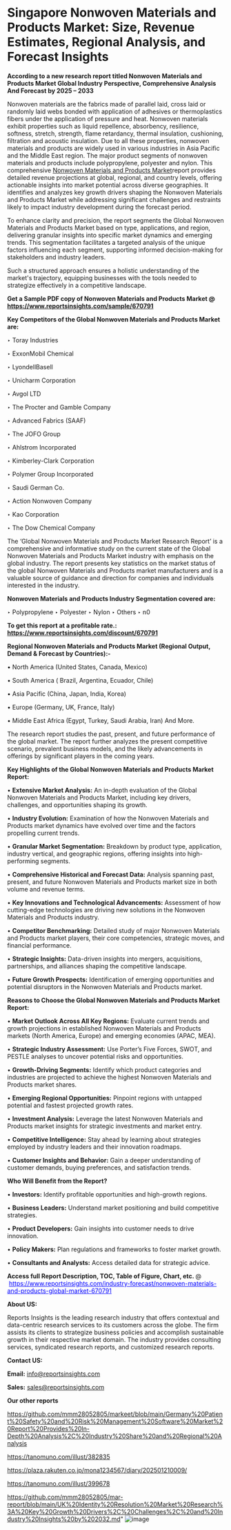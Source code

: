 # Singapore Nonwoven Materials and Products Market: Size, Revenue Estimates, Regional Analysis, and Forecast Insights

<strong>According to a new research report titled Nonwoven Materials and Products Market Global Industry Perspective, Comprehensive Analysis And Forecast by 2025 – 2033</strong>

Nonwoven materials are the fabrics made of parallel laid, cross laid or randomly laid webs bonded with application of adhesives or thermoplastics fibers under the application of pressure and heat. Nonwoven materials exhibit properties such as liquid repellence, absorbency, resilience, softness, stretch, strength, flame retardancy, thermal insulation, cushioning, filtration and acoustic insulation. Due to all these properties, nonwoven materials and products are widely used in various industries in Asia Pacific and the Middle East region. The major product segments of nonwoven materials and products include polypropylene, polyester and nylon. This comprehensive <a href=https://www.reportsinsights.com/sample/670791>Nonwoven Materials and Products Market</a>report provides detailed revenue projections at global, regional, and country levels, offering actionable insights into market potential across diverse geographies. It identifies and analyzes key growth drivers shaping the Nonwoven Materials and Products Market while addressing significant challenges and restraints likely to impact industry development during the forecast period.

To enhance clarity and precision, the report segments the Global Nonwoven Materials and Products Market based on type, applications, and region, delivering granular insights into specific market dynamics and emerging trends. This segmentation facilitates a targeted analysis of the unique factors influencing each segment, supporting informed decision-making for stakeholders and industry leaders.

Such a structured approach ensures a holistic understanding of the market's trajectory, equipping businesses with the tools needed to strategize effectively in a competitive landscape.

<strong>Get a Sample PDF copy of Nonwoven Materials and Products Market </strong><strong>@<a href=https://www.reportsinsights.com/sample/670791 style=color:#0000ff;> https://www.reportsinsights.com/sample/670791</a></strong></font>

<strong>Key Competitors of the Global Nonwoven Materials and Products Market are:</strong>

‣ Toray Industries

‣ ExxonMobil Chemical

‣ LyondellBasell

‣ Unicharm Corporation

‣ Avgol LTD

‣ The Procter and Gamble Company

‣ Advanced Fabrics (SAAF)

‣ The JOFO Group

‣ Ahlstrom Incorporated

‣ Kimberley-Clark Corporation

‣ Polymer Group Incorporated

‣ Saudi German Co.

‣ Action Nonwoven Company

‣ Kao Corporation

‣ The Dow Chemical Company

The ‘Global Nonwoven Materials and Products Market Research Report’ is a comprehensive and informative study on the current state of the Global Nonwoven Materials and Products Market industry with emphasis on the global industry. The report presents key statistics on the market status of the global Nonwoven Materials and Products market manufacturers and is a valuable source of guidance and direction for companies and individuals interested in the industry.

<strong>Nonwoven Materials and Products Industry Segmentation covered are:</strong>

‣ Polypropylene
‣ Polyester
‣ Nylon
‣ Others
‣ n0

<strong>To get this report at a profitable rate.: <a href=https://www.reportsinsights.com/discount/670791 style=color:#0000ff;>https://www.reportsinsights.com/discount/670791</a></strong></font>

<strong>Regional Nonwoven Materials and Products Market (Regional Output, Demand &amp; Forecast by Countries):-</strong>

• North America (United States, Canada, Mexico)

• South America ( Brazil, Argentina, Ecuador, Chile)

• Asia Pacific (China, Japan, India, Korea)

• Europe (Germany, UK, France, Italy)

• Middle East Africa (Egypt, Turkey, Saudi Arabia, Iran) And More.

The research report studies the past, present, and future performance of the global market. The report further analyzes the present competitive scenario, prevalent business models, and the likely advancements in offerings by significant players in the coming years.

<strong>Key Highlights of the Global Nonwoven Materials and Products Market Report:</strong>

• <strong>Extensive Market Analysis:</strong> An in-depth evaluation of the Global Nonwoven Materials and Products Market, including key drivers, challenges, and opportunities shaping its growth.

• <strong>Industry Evolution:</strong> Examination of how the Nonwoven Materials and Products market dynamics have evolved over time and the factors propelling current trends.

• <strong>Granular Market Segmentation:</strong> Breakdown by product type, application, industry vertical, and geographic regions, offering insights into high-performing segments.

• <strong>Comprehensive Historical and Forecast Data:</strong> Analysis spanning past, present, and future Nonwoven Materials and Products market size in both volume and revenue terms.

• <strong>Key Innovations and Technological Advancements:</strong> Assessment of how cutting-edge technologies are driving new solutions in the Nonwoven Materials and Products industry.

• <strong>Competitor Benchmarking:</strong> Detailed study of major Nonwoven Materials and Products market players, their core competencies, strategic moves, and financial performance.

• <strong>Strategic Insights:</strong> Data-driven insights into mergers, acquisitions, partnerships, and alliances shaping the competitive landscape.

• <strong>Future Growth Prospects:</strong> Identification of emerging opportunities and potential disruptors in the Nonwoven Materials and Products market.

<strong>Reasons to Choose the Global Nonwoven Materials and Products Market Report:</strong>

• <strong>Market Outlook Across All Key Regions:</strong> Evaluate current trends and growth projections in established Nonwoven Materials and Products markets (North America, Europe) and emerging economies (APAC, MEA).

• <strong>Strategic Industry Assessment:</strong> Use Porter’s Five Forces, SWOT, and PESTLE analyses to uncover potential risks and opportunities.

• <strong>Growth-Driving Segments:</strong> Identify which product categories and industries are projected to achieve the highest Nonwoven Materials and Products market shares.

• <strong>Emerging Regional Opportunities:</strong> Pinpoint regions with untapped potential and fastest projected growth rates.

• <strong>Investment Analysis:</strong> Leverage the latest Nonwoven Materials and Products market insights for strategic investments and market entry.

• <strong>Competitive Intelligence:</strong> Stay ahead by learning about strategies employed by industry leaders and their innovation roadmaps.

• <strong>Customer Insights and Behavior:</strong> Gain a deeper understanding of customer demands, buying preferences, and satisfaction trends.

<strong>Who Will Benefit from the Report?</strong>

• <strong>Investors:</strong> Identify profitable opportunities and high-growth regions.

• <strong>Business Leaders:</strong> Understand market positioning and build competitive strategies.

• <strong>Product Developers:</strong> Gain insights into customer needs to drive innovation.

• <strong>Policy Makers:</strong> Plan regulations and frameworks to foster market growth.

• <strong>Consultants and Analysts:</strong> Access detailed data for strategic advice.
</ul>
<strong>Access full Report Description, TOC, Table of Figure, Chart, etc. </strong>@  <a href=https://www.reportsinsights.com/industry-forecast/nonwoven-materials-and-products-global-market-670791 style=color:#0000ff;>https://www.reportsinsights.com/industry-forecast/nonwoven-materials-and-products-global-market-670791</a></font>

<strong><strong>About US</strong>:</strong>

Reports Insights is the leading research industry that offers contextual and data-centric research services to its customers across the globe. The firm assists its clients to strategize business policies and accomplish sustainable growth in their respective market domain. The industry provides consulting services, syndicated research reports, and customized research reports.

<strong>Contact US:</strong>

<p class=""""><b>Email:</b> <a href=mailto:info@reportsinsights.com>info@reportsinsights.com</a></p>
<p class=""""><b>Sales:</b> <a href=mailto:sales@reportsinsights.com>sales@reportsinsights.com</a></p>

<strong>Our other reports</strong>

<a href=https://github.com/mmm28052805/markeet/blob/main/Germany%20Patient%20Safety%20and%20Risk%20Management%20Software%20Market%20Report%20Provides%20In-Depth%20Analysis%2C%20Industry%20Share%20and%20Regional%20Analysis>https://github.com/mmm28052805/markeet/blob/main/Germany%20Patient%20Safety%20and%20Risk%20Management%20Software%20Market%20Report%20Provides%20In-Depth%20Analysis%2C%20Industry%20Share%20and%20Regional%20Analysis</a>

<a href=https://tanomuno.com/illust/382835>https://tanomuno.com/illust/382835</a>

<a href=https://plaza.rakuten.co.jp/mona1234567/diary/202501210009/>https://plaza.rakuten.co.jp/mona1234567/diary/202501210009/</a>

<a href=https://tanomuno.com/illust/399678>https://tanomuno.com/illust/399678</a>

<a href=https://github.com/mmm28052805/mar-report/blob/main/UK%20Identity%20Resolution%20Market%20Research%3A%20Key%20Growth%20Drivers%2C%20Challenges%2C%20and%20Industry%20Insights%20by%202032.md>https://github.com/mmm28052805/mar-report/blob/main/UK%20Identity%20Resolution%20Market%20Research%3A%20Key%20Growth%20Drivers%2C%20Challenges%2C%20and%20Industry%20Insights%20by%202032.md</a>"
![image](https://github.com/user-attachments/assets/dd269d49-e2aa-43be-b503-fbe149bcab43)

